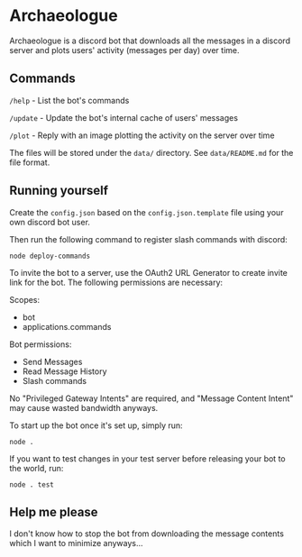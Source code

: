 # Archaeologue

Archaeologue is a discord bot that downloads all the messages in a discord server and plots users' activity (messages per day) over time.

## Commands 

`/help` - List the bot's commands

`/update` - Update the bot's internal cache of users' messages

`/plot` - Reply with an image plotting the activity on the server over time

The files will be stored under the `data/` directory. See `data/README.md` for the file format.

## Running yourself

Create the `config.json` based on the `config.json.template` file using your own discord bot user.

Then run the following command to register slash commands with discord:

```
node deploy-commands
```

To invite the bot to a server, use the OAuth2 URL Generator to create invite link for the bot. The following permissions are necessary:

Scopes:
* bot
* applications.commands

Bot permissions:
* Send Messages
* Read Message History
* Slash commands

No "Privileged Gateway Intents" are required, and "Message Content Intent" may cause wasted bandwidth anyways.

To start up the bot once it's set up, simply run:

```
node .
```

If you want to test changes in your test server before releasing your bot to the world, run:

```
node . test
```

## Help me please

I don't know how to stop the bot from downloading the message contents which I want to minimize anyways...
